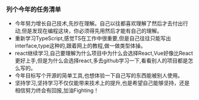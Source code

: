 ### 列个今年的任务清单
- 今年努力增长自己技术,先抄在理解。自己以往都喜欢理解了然后才去付出行动,但是发现在编程这块，你必须得先用然后才能有自己的理解。
- 重新学习TypeScript,感觉TS在工作中很重要,但是自己往往只能写出interface,type这种的,跟着网上的教程,做一做类型体操。
- react继续学习,自己要理解为什么项目中为什么会选择React,Vue好像比React更好上手,但是为什么会选择react,多去github学习一下,看看别人的项目都是怎么写的。
- 今年目标写个开源的简单工具,也想体验一下自己写的东西能被别人使用。
- 坚持学习,坚持学习不仅仅能带来技术上的提升,也是希望自己能够坚持，还是相信努力终会有回报,加油Fighting！
